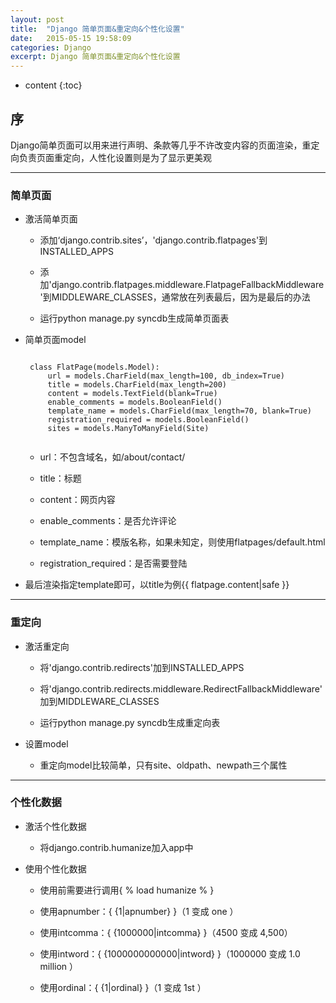 ```yaml
---
layout: post
title:  "Django 简单页面&重定向&个性化设置"
date:   2015-05-15 19:58:09
categories: Django
excerpt: Django 简单页面&重定向&个性化设置
---
```


* content
{:toc}


## 序

Django简单页面可以用来进行声明、条款等几乎不许改变内容的页面渲染，重定向负责页面重定向，人性化设置则是为了显示更美观

---

### 简单页面

 * 激活简单页面

   * 添加‘django.contrib.sites’，'django.contrib.flatpages'到INSTALLED_APPS

   * 添加'django.contrib.flatpages.middleware.FlatpageFallbackMiddleware'到MIDDLEWARE_CLASSES，通常放在列表最后，因为是最后的办法

   * 运行python manage.py syncdb生成简单页面表

 * 简单页面model

    <pre><code>
    class FlatPage(models.Model):
        url = models.CharField(max_length=100, db_index=True)
        title = models.CharField(max_length=200)
        content = models.TextField(blank=True)
        enable_comments = models.BooleanField()
        template_name = models.CharField(max_length=70, blank=True)
        registration_required = models.BooleanField()
        sites = models.ManyToManyField(Site)
    </code></pre>

    * url：不包含域名，如/about/contact/

    * title：标题

    * content：网页内容

    * enable_comments：是否允许评论

    * template_name：模版名称，如果未知定，则使用flatpages/default.html

    * registration_required：是否需要登陆

 * 最后渲染指定template即可，以title为例{{ flatpage.content|safe }}

---

### 重定向

 * 激活重定向

   * 将'django.contrib.redirects'加到INSTALLED_APPS

   * 将'django.contrib.redirects.middleware.RedirectFallbackMiddleware'加到MIDDLEWARE_CLASSES

   * 运行python manage.py syncdb生成重定向表

 * 设置model

   * 重定向model比较简单，只有site、oldpath、newpath三个属性

---

### 个性化数据

 * 激活个性化数据

   * 将django.contrib.humanize加入app中


 * 使用个性化数据

   * 使用前需要进行调用{ % load humanize % }

   * 使用apnumber：{ {1\|apnumber} }（1 变成 one ）

   * 使用intcomma：{ {1000000\|intcomma} }（4500 变成 4,500）

   * 使用intword：{ {1000000000000\|intword} }（1000000 变成 1.0 million ）

   * 使用ordinal：{ {1\|ordinal} }（1 变成 1st ）



